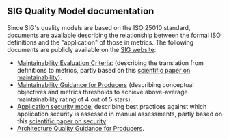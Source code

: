 ## SIG Quality Model documentation

Since SIG's quality models are based on the ISO 25010 standard, documents are available describing the relationship between the formal ISO definitions and the "application" of those in metrics. The following documents are publicly available on the [SIG website](https://www.softwareimprovementgroup.com):

* [Maintainability Evaluation Criteria:](https://www.softwareimprovementgroup.com/wp-content/uploads/SIG-TUViT-Evaluation-Criteria-Trusted-Product-Maintainability.pdf) (describing the translation from definitions to metrics, partly based on this [scientific paper on maintainability](https://softwareimprovementgroup.com/wp-content/uploads/APracticalModelForMeasuringMaintainability.pdf)).
* [Maintainability Guidance for Producers](https://softwareimprovementgroup.com/wp-content/uploads/SIG-TUViT-Evaluation-Criteria-Trusted-Product-Maintainability-Guidance-for-producers.pdf) (describing conceptual objectives and metrics thresholds to achieve above-average maintainability rating of 4 out of 5 stars).
* [Application security model](https://softwareimprovementgroup.com/wp-content/uploads/SIG-Evaluation-Criteria-Security.pdf) describing best practices against which application security is assessed in manual assessments, partly based on this [scientific paper on security](https://softwareimprovementgroup.com/wp-content/uploads/APracticalModelForSoftwareSecurity.pdf).
* [Architecture Quality Guidance for Producers](https://www.softwareimprovementgroup.com/wp-content/uploads/Guidance-for-producers-Architecture-Quality-Model.pdf).
